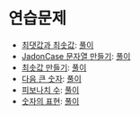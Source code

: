 연습문제
===

- [최댓값과 최솟값](https://programmers.co.kr/learn/courses/30/lessons/12939): [풀이](./12939.java)
- [JadonCase 문자열 만들기](https://programmers.co.kr/learn/courses/30/lessons/12951): [풀이](./12951.java)
- [최솟값 만들기](https://programmers.co.kr/learn/courses/30/lessons/12941): [풀이](./12941.java)
- [다음 큰 숫자](https://programmers.co.kr/learn/courses/30/lessons/12911): [풀이](./12911.java)
- [피보나치 수](https://programmers.co.kr/learn/courses/30/lessons/12945): [풀이](./12945.java)
- [숫자의 표현](https://programmers.co.kr/learn/courses/30/lessons/12924): [풀이](./12924.java)

